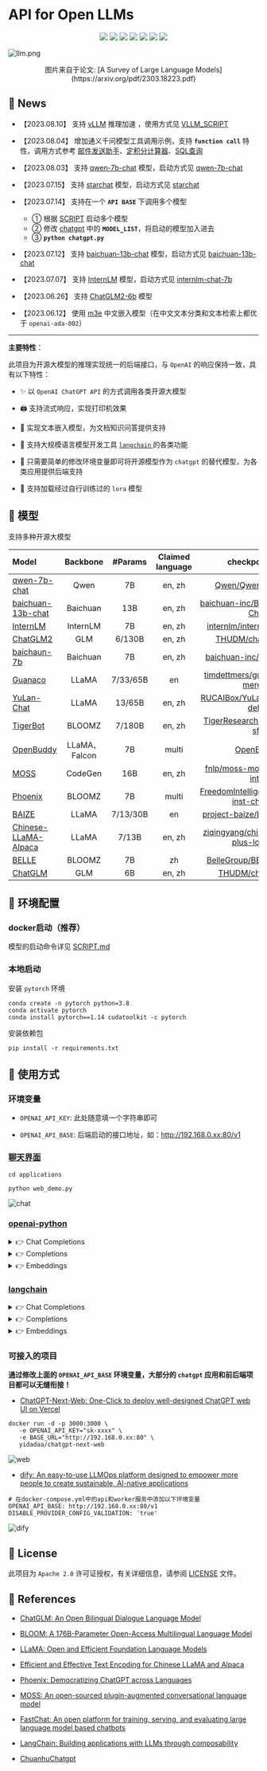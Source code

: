 # API for Open LLMs

<p align="center">
    <a href="https://github.com/xusenlinzy/api-for-open-llm"><img src="https://img.shields.io/github/license/xusenlinzy/api-for-open-llm"></a>
    <a href=""><img src="https://img.shields.io/badge/python-3.8+-aff.svg"></a>
    <a href=""><img src="https://img.shields.io/badge/pytorch-%3E=1.14-red?logo=pytorch"></a>
    <a href="https://github.com/xusenlinzy/api-for-open-llm"><img src="https://img.shields.io/github/last-commit/xusenlinzy/api-for-open-llm"></a>
    <a href="https://github.com/xusenlinzy/api-for-open-llm"><img src="https://img.shields.io/github/issues/xusenlinzy/api-for-open-llm?color=9cc"></a>
    <a href="https://github.com/xusenlinzy/api-for-open-llm"><img src="https://img.shields.io/github/stars/xusenlinzy/api-for-open-llm?color=ccf"></a>
    <a href="https://github.com/xusenlinzy/api-for-open-llm"><img src="https://img.shields.io/badge/langurage-py-brightgreen?style=flat&color=blue"></a>
</p>


![llm.png](images/llm.png)
<div align="center"> 图片来自于论文: [A Survey of Large Language Models](https://arxiv.org/pdf/2303.18223.pdf) </div>
  

## 📢 News

+ 【2023.08.10】 支持 [vLLM](https://github.com/vllm-project/vllm) 推理加速 ，使用方式见 [VLLM_SCRIPT](./docs/VLLM_SCRIPT.md)


+ 【2023.08.04】 增加通义千问模型工具调用示例，支持 **`function call`** 特性，调用方式参考 [邮件发送助手](./examples/email_sender.py)、[定积分计算器](./examples/quad_calculator.py)、[SQL查询](./examples/sql_querier.py)


+ 【2023.08.03】 支持 [qwen-7b-chat](https://github.com/QwenLM/Qwen-7B) 模型，启动方式见 [qwen-7b-chat](https://github.com/xusenlinzy/api-for-open-llm/blob/master/docs/SCRIPT.md#qwen-7b-chat)


+ 【2023.07.15】 支持 [starchat](https://huggingface.co/HuggingFaceH4/starchat-beta) 模型，启动方式见 [starchat](https://github.com/xusenlinzy/api-for-open-llm/blob/master/docs/SCRIPT.md#starchat)


+ 【2023.07.14】 支持在一个 **`API BASE`** 下调用多个模型
   + ① 根据 [SCRIPT](docs/SCRIPT.md) 启动多个模型
   + ② 修改 [chatgpt](tools/chatgpt.py) 中的 **`MODEL_LIST`**，将启动的模型加入进去
   + ③ **`python chatgpt.py`**


+ 【2023.07.12】 支持 [baichuan-13b-chat](https://github.com/baichuan-inc/Baichuan-13B) 模型，启动方式见 [baichuan-13b-chat](https://github.com/xusenlinzy/api-for-open-llm/blob/master/docs/SCRIPT.md#baichuan-13b-chat)


+ 【2023.07.07】 支持 [InternLM](https://github.com/InternLM/InternLM) 模型，启动方式见 [internlm-chat-7b](https://github.com/xusenlinzy/api-for-open-llm/blob/master/docs/SCRIPT.md#internlm)


+ 【2023.06.26】 支持 [ChatGLM2-6b](https://github.com/THUDM/ChatGLM2-6B) 模型


+ 【2023.06.12】 使用 [m3e](https://huggingface.co/moka-ai/m3e-base) 中文嵌入模型（在中文文本分类和文本检索上都优于 `openai-ada-002`）


---

**主要特性**：

此项目为开源大模型的推理实现统一的后端接口，与 `OpenAI` 的响应保持一致，具有以下特性：

+ ✨ 以 `OpenAI ChatGPT API` 的方式调用各类开源大模型


+ 🖨️ 支持流式响应，实现打印机效果


+ 📖 实现文本嵌入模型，为文档知识问答提供支持


+ 🦜️ 支持大规模语言模型开发工具 [`langchain` ](https://github.com/hwchase17/langchain) 的各类功能
 

+ 🙌 只需要简单的修改环境变量即可将开源模型作为 `chatgpt` 的替代模型，为各类应用提供后端支持


+ 🚀 支持加载经过自行训练过的 `lora` 模型


## 🐼 模型

支持多种开源大模型

| Model                                                                 |   Backbone   | #Params  | Claimed language |                                               checkpoint link                                               |
|:----------------------------------------------------------------------|:------------:|:--------:|:----------------:|:-----------------------------------------------------------------------------------------------------------:|
| [qwen-7b-chat](https://github.com/QwenLM/Qwen-7B)                     |     Qwen     |    7B    |      en, zh      |                 [Qwen/Qwen-7B-Chat](https://huggingface.co/baichuan-inc/Qwen/Qwen-7B-Chat)                  |
| [baichuan-13b-chat](https://github.com/baichuan-inc/Baichuan-13B)     |   Baichuan   |   13B    |      en, zh      |           [baichuan-inc/Baichuan-13B-Chat](https://huggingface.co/baichuan-inc/Baichuan-13B-Chat)           |
| [InternLM](https://github.com/InternLM/InternLM)                      |   InternLM   |    7B    |      en, zh      |                [internlm/internlm-chat-7b](https://huggingface.co/internlm/internlm-chat-7b)                |
| [ChatGLM2](https://github.com/THUDM/ChatGLM2-6B)                      |     GLM      |  6/130B  |      en, zh      |                        [THUDM/chatglm2-6b](https://huggingface.co/THUDM/chatglm2-6b)                        |
| [baichaun-7b](https://github.com/baichuan-inc/baichuan-7B)            |   Baichuan   |    7B    |      en, zh      |                 [baichuan-inc/baichuan-7B](https://huggingface.co/baichuan-inc/baichuan-7B)                 |
| [Guanaco](https://github.com/artidoro/qlora/tree/main)                |    LLaMA     | 7/33/65B |        en        |           [timdettmers/guanaco-33b-merged](https://huggingface.co/timdettmers/guanaco-33b-merged)           |
| [YuLan-Chat](https://github.com/RUC-GSAI/YuLan-Chat)                  |    LLaMA     |  13/65B  |      en, zh      |            [RUCAIBox/YuLan-Chat-13b-delta](https://huggingface.co/RUCAIBox/YuLan-Chat-13b-delta)            |
| [TigerBot](https://github.com/TigerResearch/TigerBot)                 |    BLOOMZ    |  7/180B  |      en, zh      |            [TigerResearch/tigerbot-7b-sft](https://huggingface.co/TigerResearch/tigerbot-7b-sft)            |
| [OpenBuddy](https://github.com/OpenBuddy/OpenBuddy)                   | LLaMA、Falcon |    7B    |      multi       |                                [OpenBuddy](https://huggingface.co/OpenBuddy)                                |
| [MOSS](https://github.com/OpenLMLab/MOSS)                             |   CodeGen    |   16B    |      en, zh      |              [fnlp/moss-moon-003-sft-int4](https://huggingface.co/fnlp/moss-moon-003-sft-int4)              |
| [Phoenix](https://github.com/FreedomIntelligence/LLMZoo)              |    BLOOMZ    |    7B    |      multi       | [FreedomIntelligence/phoenix-inst-chat-7b](https://huggingface.co/FreedomIntelligence/phoenix-inst-chat-7b) |
| [BAIZE](https://github.com/project-baize/baize-chatbot)               |    LLaMA     | 7/13/30B |        en        |              [project-baize/baize-lora-7B](https://huggingface.co/project-baize/baize-lora-7B)              |
| [Chinese-LLaMA-Alpaca](https://github.com/ymcui/Chinese-LLaMA-Alpaca) |    LLaMA     |  7/13B   |      en, zh      |   [ziqingyang/chinese-alpaca-plus-lora-7b](https://huggingface.co/ziqingyang/chinese-alpaca-plus-lora-7b)   |
| [BELLE](https://github.com/LianjiaTech/BELLE)                         |    BLOOMZ    |    7B    |        zh        |                   [BelleGroup/BELLE-7B-2M](https://huggingface.co/BelleGroup/BELLE-7B-2M)                   |
| [ChatGLM](https://github.com/THUDM/ChatGLM-6B)                        |     GLM      |    6B    |      en, zh      |                         [THUDM/chatglm-6b](https://huggingface.co/THUDM/chatglm-6b)                         |


## 🐳 环境配置

### docker启动（**推荐**）

模型的启动命令详见 [SCRIPT.md](docs/SCRIPT.md)

### 本地启动

安装 `pytorch` 环境

```shell
conda create -n pytorch python=3.8
conda activate pytorch
conda install pytorch==1.14 cudatoolkit -c pytorch
```

安装依赖包

```shell
pip install -r requirements.txt
```


## 🤖 使用方式

### 环境变量

+ `OPENAI_API_KEY`: 此处随意填一个字符串即可

+ `OPENAI_API_BASE`: 后端启动的接口地址，如：http://192.168.0.xx:80/v1

### [聊天界面](./applications)

```shell
cd applications

python web_demo.py
```

![chat](images/chat.png)

### [openai-python](https://github.com/openai/openai-python)

<details>
<summary>👉 Chat Completions</summary>

```python
import openai

openai.api_base = "http://192.168.0.xx:80/v1"

# Enter any non-empty API key to pass the client library's check.
openai.api_key = "xxx"

# Enter any non-empty model name to pass the client library's check.
completion = openai.ChatCompletion.create(
    model="chatglm-6b",
    messages=[
        {"role": "user", "content": "你好"},
    ],
    stream=False,
)

print(completion.choices[0].message.content)
# 你好👋！我是人工智能助手 ChatGLM-6B，很高兴见到你，欢迎问我任何问题。
```

</details>

<details>
<summary>👉 Completions</summary>

```python
import openai

openai.api_base = "http://192.168.0.xx:80/v1"

# Enter any non-empty API key to pass the client library's check.
openai.api_key = "xxx"

# Enter any non-empty model name to pass the client library's check.
completion = openai.Completion.create(prompt="你好", model="chatglm-6b")

print(completion.choices[0].text)
# 你好👋！我是人工智能助手 ChatGLM-6B，很高兴见到你，欢迎问我任何问题。
```

</details>

<details>
<summary>👉 Embeddings</summary>

```python
import openai

openai.api_base = "http://192.168.0.xx:80/v1"

# Enter any non-empty API key to pass the client library's check.
openai.api_key = "xxx"

# compute the embedding of the text
embedding = openai.Embedding.create(
    input="什么是chatgpt？", 
    model="text2vec-large-chinese"
)

print(embedding['data'][0]['embedding'])
```

</details>

### [langchain](https://github.com/hwchase17/langchain)

<details>
<summary>👉 Chat Completions</summary>

```python
import os

os.environ["OPENAI_API_BASE"] = "http://192.168.0.xx:80/v1"
os.environ["OPENAI_API_KEY"] = "xxx"

from langchain.chat_models import ChatOpenAI
from langchain.schema import HumanMessage

chat = ChatOpenAI()
print(chat([HumanMessage(content="你好")]))
# content='你好👋！我是人工智能助手 ChatGLM-6B，很高兴见到你，欢迎问我任何问题。' additional_kwargs={}
```
</details>

<details>
<summary>👉 Completions</summary>

```python
import os

os.environ["OPENAI_API_BASE"] = "http://192.168.0.xx:80/v1"
os.environ["OPENAI_API_KEY"] = "xxx"

from langchain.llms import OpenAI

llm = OpenAI()
print(llm("你好"))
# 你好👋！我是人工智能助手 ChatGLM-6B，很高兴见到你，欢迎问我任何问题。
```

</details>

<details>
<summary>👉 Embeddings</summary>

```python
import os

os.environ["OPENAI_API_BASE"] = "http://192.168.0.xx:80/v1"
os.environ["OPENAI_API_KEY"] = "xxx"

from langchain.embeddings import OpenAIEmbeddings

embeddings = OpenAIEmbeddings()
query_result = embeddings.embed_query("什么是chatgpt？")
print(query_result)
```
</details>

### 可接入的项目

**通过修改上面的 `OPENAI_API_BASE` 环境变量，大部分的 `chatgpt` 应用和前后端项目都可以无缝衔接！**

+ [ChatGPT-Next-Web: One-Click to deploy well-designed ChatGPT web UI on Vercel](https://github.com/Yidadaa/ChatGPT-Next-Web)

```shell
docker run -d -p 3000:3000 \
   -e OPENAI_API_KEY="sk-xxxx" \
   -e BASE_URL="http://192.168.0.xx:80" \
   yidadaa/chatgpt-next-web
```

![web](images/web.png)

+ [dify: An easy-to-use LLMOps platform designed to empower more people to create sustainable, AI-native applications](https://github.com/langgenius/dify)

```shell
# 在docker-compose.yml中的api和worker服务中添加以下环境变量
OPENAI_API_BASE: http://192.168.0.xx:80/v1
DISABLE_PROVIDER_CONFIG_VALIDATION: 'true'
```

![dify](images/dify.png)


## 📜 License

此项目为 `Apache 2.0` 许可证授权，有关详细信息，请参阅 [LICENSE](LICENSE) 文件。


## 🚧 References

+ [ChatGLM: An Open Bilingual Dialogue Language Model](https://github.com/THUDM/ChatGLM-6B)

+ [BLOOM: A 176B-Parameter Open-Access Multilingual Language Model](https://arxiv.org/abs/2211.05100)

+ [LLaMA: Open and Efficient Foundation Language Models](https://arxiv.org/abs/2302.13971v1)

+ [Efficient and Effective Text Encoding for Chinese LLaMA and Alpaca](https://github.com/ymcui/Chinese-LLaMA-Alpaca)

+ [Phoenix: Democratizing ChatGPT across Languages](https://github.com/FreedomIntelligence/LLMZoo)

+ [MOSS: An open-sourced plugin-augmented conversational language model](https://github.com/OpenLMLab/MOSS)

+ [FastChat: An open platform for training, serving, and evaluating large language model based chatbots](https://github.com/lm-sys/FastChat)

+ [LangChain: Building applications with LLMs through composability](https://github.com/hwchase17/langchain)

+ [ChuanhuChatgpt](https://github.com/GaiZhenbiao/ChuanhuChatGPT)
